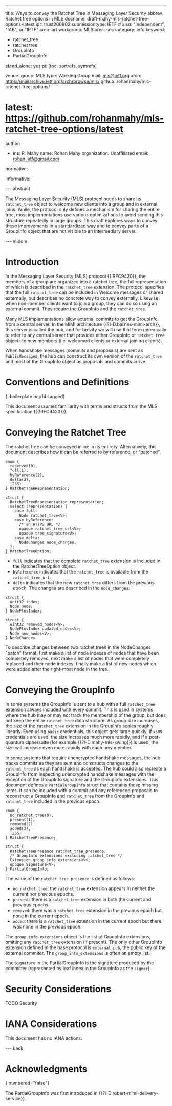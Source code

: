 ---
title: Ways to convey the Ratchet Tree in Messaging Layer Security
abbrev: Ratchet tree options in MLS
docname: draft-mahy-mls-ratchet-tree-options-latest
ipr: trust200902
submissiontype: IETF  # also: "independent", "IAB", or "IRTF"
area: art
workgroup: MLS
area: sec
category: info
keyword:
 - ratchet_tree
 - ratchet tree
 - GroupInfo
 - PartialGroupInfo

stand_alone: yes
pi: [toc, sortrefs, symrefs]

venue:
  group: MLS
  type: Working Group
  mail: mls@ietf.org
  arch: https://mailarchive.ietf.org/arch/browse/mls/
  github: rohanmahy/mls-ratchet-tree-options/
#  latest: https://github.com/rohanmahy/mls-ratchet-tree-options/latest

author:
 -  ins: R. Mahy
    name: Rohan Mahy
    organization: Unaffiliated
    email: rohan.ietf@gmail.com

normative:

informative:


--- abstract

The Messaging Layer Security (MLS) protocol needs to share its
`ratchet_tree` object to welcome new clients into a group and in
external joins. While, the protocol only defines a mechanism for sharing
the entire tree, most implementations use various optimizations to avoid
sending this structure repeatedly in large groups. This draft explores ways
to convey these improvements in a standardized way and to convey parts of a
GroupInfo object that are not visible to an intermediary server.

--- middle

# Introduction

In the Messaging Layer Security (MLS) protocol {{!RFC9420}}, the members of
a group are organized into a ratchet tree, the full representation of which
is described in the `ratchet_tree` extension. The protocol specifies that
the full `ratchet_tree` can be included in Welcome messages or shared
externally, but describes no concrete way to convey externally.
Likewise, when non-member clients want to join a group, they can do so using
an external commit. They require the GroupInfo and the `ratchet_tree`.

Many MLS implementations allow external commits to get the GroupInfo from a
central server. In the MIMI architecture {{?I-D.barnes-mimi-arch}}, this server
is called the hub, and for brevity we will use that term generically to refer
to any central server that provides either GroupInfo or `ratchet_tree`
objects to new members (i.e. welcomed clients or external joining clients).

When handshake messages (commits and proposals) are sent as `PublicMessage`s,
the hub can construct its own version of the `ratchet_tree` and most of the
GroupInfo object as proposals and commits arrive.

# Conventions and Definitions

{::boilerplate bcp14-tagged}

This document assumes familiarity with terms and structs from the MLS specification ({{!RFC9420}}).

# Conveying the Ratchet Tree

The ratchet tree can be conveyed inline in its entirety. Alternatively,
this document describes how it can be referred to by reference, or
"patched".

~~~ tls
enum {
  reserved(0),
  full(1),
  byReference(2),
  delta(3),
  (255)
} RatchetTreeRepresentation;

struct {
  RatchetTreeRepresentation representation;
  select (representation) {
    case full:
      Node ratchet_tree<V>;
    case byReference:
      /* an HTTPS URL */
      opaque ratchet_tree_url<V>;
      opaque tree_signature<V>;
    case delta:
      NodeChanges node_changes;
  };
} RatchetTreeOption;
~~~

- `full` indicates that the complete `ratchet_tree` extension is included in
the RatchetTreeOption object.
- `byReference` indicates that the `ratchet_tree` is available from the `ratchet_tree_url`.
- `delta` indicates that the new `ratchet_tree` differs from the previous
epoch. The changes are described in the `node_changes`.

~~~ tls
struct {
  unit32 index;
  Node node;
} NodePlusIndex;

struct {
  uint32 removed_nodes<V>;
  NodePlusIndex updated_nodes<V>;
  Node new_nodes<V>;
} NodeChanges
~~~

To describe changes between two ratchet trees in the NodeChanges "patch"
format, first make a list of node indexes of nodes that have been completely
removed, next make a list of nodes that were completely replaced and their
node indexes, finally make a list of new nodes which were added after the
right-most node in the tree.

# Conveying the GroupInfo

In some systems the GroupInfo is sent to a hub with a full `ratchet_tree`
extension always included with every commit. This is used in systems where
the hub may or may not track the membership of the group, but does not keep the entire `ratchet_tree` data structure. As group size increases, the size
of the `ratchet_tree` extension in the GroupInfo scales roughly linearly.
Even using `basic` credentials, this object gets large quickly. If `x509` credentials are used, the size increases much more rapidly, and if a post-quantum ciphersuite (for example {{?I-D.mahy-mls-xwing}}) is used, the
size will increase even more rapidly with each new member.

In some systems that require unencrypted handshake messages, the hub tracks
commits as they are sent and constructs changes to the `ratchet_tree` as
each handshake is accepted. The hub could also recreate a GroupInfo from
inspecting unencrypted handshake messages with the exception of the
GroupInfo signature and the GroupInfo extensions. This document defines a
`PartialGroupInfo` struct that contains these missing items. It can be
included with a commit and any referenced proposals to reconstruct a
GroupInfo and `ratchet_tree` from the GroupInfo and `ratchet_tree` included
in the previous epoch.

~~~ tls
enum {
  no_ratchet_tree(0),
  present(1),
  removed(2),
  added(3),
  (255)
} RatchetTreePresence;

struct {
  RatchetTreePresence ratchet_tree_presence;
  /* GroupInfo extensions excluding ratchet_tree */
  Extension group_info_extensions<V>;
  opaque Signature<V>;
} PartialGroupInfo;
~~~

The value of the `ratchet_tree_presence` is defined as follows:

- `no_ratchet_tree`: the `ratchet_tree` extension appears in neither the
  current nor previous epochs.
- `present`: there is a `ratchet_tree` extension in both the current and
  previous epochs.
- `removed`: there was a `ratchet_tree` extension in the previous epoch
  but none in the current epoch.
- `added`: there is a `ratchet_tree` extension in the current epoch
  but there was none in the previous epoch.

The `group_info_extensions` object is the list of GroupInfo
extensions, omitting any `ratchet_tree` extension (if present). The only
other GroupInfo extension defined in the base protocol is `external_pub`,
the public key of the external commiter. The `group_info_extensions` is often an empty list.

The `Signature` in the PartialGroupInfo is the signature produced by the committer (represented by leaf index in the GroupInfo as the `signer`).

# Security Considerations

TODO Security


# IANA Considerations

This document has no IANA actions.


--- back

# Acknowledgments
{:numbered="false"}

The PartialGroupInfo was first introduced in
{{?I-D.robert-mimi-delivery-service}}.
